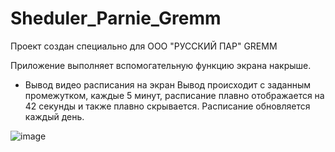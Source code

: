 # Sheduler_Parnie_Gremm
 
Проект создан специально для ООО "РУССКИЙ ПАР" GREMM

Приложение выполняет вспомогательную функцию экрана накрыше.
 * Вывод видео расписания на экран
Вывод происходит с заданным промежутком, каждые 5 минут, расписание плавно отображается на 42 секунды и также плавно скрывается. 
Расписание обновляется каждый день.

![image](https://github.com/user-attachments/assets/bdca6b26-2562-4070-9f3f-ff87a81e17ed)

